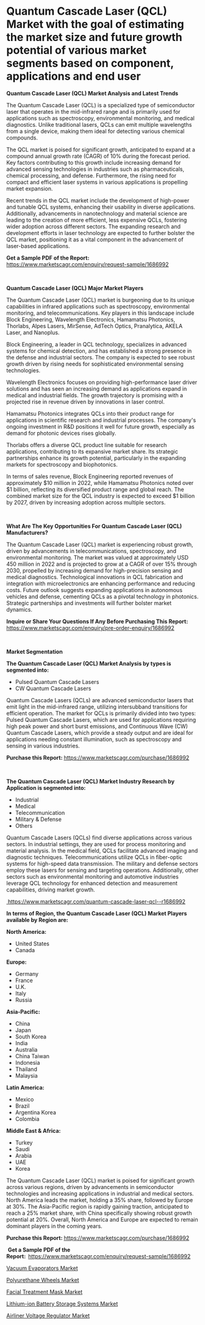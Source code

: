 <p><h1>Quantum Cascade Laser (QCL) Market with the goal of estimating the market size and future growth potential of various market segments based on component, applications and end user</h1></p><p><strong>Quantum Cascade Laser (QCL) Market Analysis and Latest Trends</strong></p>
<p><p>The Quantum Cascade Laser (QCL) is a specialized type of semiconductor laser that operates in the mid-infrared range and is primarily used for applications such as spectroscopy, environmental monitoring, and medical diagnostics. Unlike traditional lasers, QCLs can emit multiple wavelengths from a single device, making them ideal for detecting various chemical compounds.</p><p>The QCL market is poised for significant growth, anticipated to expand at a compound annual growth rate (CAGR) of 10% during the forecast period. Key factors contributing to this growth include increasing demand for advanced sensing technologies in industries such as pharmaceuticals, chemical processing, and defense. Furthermore, the rising need for compact and efficient laser systems in various applications is propelling market expansion.</p><p>Recent trends in the QCL market include the development of high-power and tunable QCL systems, enhancing their usability in diverse applications. Additionally, advancements in nanotechnology and material science are leading to the creation of more efficient, less expensive QCLs, fostering wider adoption across different sectors. The expanding research and development efforts in laser technology are expected to further bolster the QCL market, positioning it as a vital component in the advancement of laser-based applications.</p></p>
<p><strong>Get a Sample PDF of the Report:&nbsp;</strong> <a href="https://www.marketscagr.com/enquiry/request-sample/1686992?utm_campaign=1267&utm_medium=2&utm_source=Github&utm_content=ia&utm_term=16102024&utm_id=quantum-cascade-laser-qcl">https://www.marketscagr.com/enquiry/request-sample/1686992</a></p>
<p>&nbsp;</p>
<p><strong>Quantum Cascade Laser (QCL) Major Market Players</strong></p>
<p><p>The Quantum Cascade Laser (QCL) market is burgeoning due to its unique capabilities in infrared applications such as spectroscopy, environmental monitoring, and telecommunications. Key players in this landscape include Block Engineering, Wavelength Electronics, Hamamatsu Photonics, Thorlabs, Alpes Lasers, MirSense, AdTech Optics, Pranalytica, AKELA Laser, and Nanoplus. </p><p>Block Engineering, a leader in QCL technology, specializes in advanced systems for chemical detection, and has established a strong presence in the defense and industrial sectors. The company is expected to see robust growth driven by rising needs for sophisticated environmental sensing technologies.</p><p>Wavelength Electronics focuses on providing high-performance laser driver solutions and has seen an increasing demand as applications expand in medical and industrial fields. The growth trajectory is promising with a projected rise in revenue driven by innovations in laser control.</p><p>Hamamatsu Photonics integrates QCLs into their product range for applications in scientific research and industrial processes. The company's ongoing investment in R&D positions it well for future growth, especially as demand for photonic devices rises globally.</p><p>Thorlabs offers a diverse QCL product line suitable for research applications, contributing to its expansive market share. Its strategic partnerships enhance its growth potential, particularly in the expanding markets for spectroscopy and biophotonics.</p><p>In terms of sales revenue, Block Engineering reported revenues of approximately $10 million in 2022, while Hamamatsu Photonics noted over $1 billion, reflecting its diversified product range and global reach. The combined market size for the QCL industry is expected to exceed $1 billion by 2027, driven by increasing adoption across multiple sectors.</p></p>
<p>&nbsp;</p>
<p><strong>What Are The Key Opportunities For Quantum Cascade Laser (QCL) Manufacturers?</strong></p>
<p><p>The Quantum Cascade Laser (QCL) market is experiencing robust growth, driven by advancements in telecommunications, spectroscopy, and environmental monitoring. The market was valued at approximately USD 450 million in 2022 and is projected to grow at a CAGR of over 15% through 2030, propelled by increasing demand for high-precision sensing and medical diagnostics. Technological innovations in QCL fabrication and integration with microelectronics are enhancing performance and reducing costs. Future outlook suggests expanding applications in autonomous vehicles and defense, cementing QCLs as a pivotal technology in photonics. Strategic partnerships and investments will further bolster market dynamics.</p></p>
<p><strong>Inquire or Share Your Questions If Any Before Purchasing This Report:</strong> <a href="https://www.marketscagr.com/enquiry/pre-order-enquiry/1686992?utm_campaign=1267&utm_medium=2&utm_source=Github&utm_content=ia&utm_term=16102024&utm_id=quantum-cascade-laser-qcl">https://www.marketscagr.com/enquiry/pre-order-enquiry/1686992</a></p>
<p>&nbsp;</p>
<p><strong>Market Segmentation</strong></p>
<p><strong>The Quantum Cascade Laser (QCL) Market Analysis by types is segmented into:</strong></p>
<p><ul><li>Pulsed Quantum Cascade Lasers</li><li>CW Quantum Cascade Lasers</li></ul></p>
<p><p>Quantum Cascade Lasers (QCLs) are advanced semiconductor lasers that emit light in the mid-infrared range, utilizing intersubband transitions for efficient operation. The market for QCLs is primarily divided into two types: Pulsed Quantum Cascade Lasers, which are used for applications requiring high peak power and short burst emissions, and Continuous Wave (CW) Quantum Cascade Lasers, which provide a steady output and are ideal for applications needing constant illumination, such as spectroscopy and sensing in various industries.</p></p>
<p><strong>Purchase this Report:&nbsp;</strong><a href="https://www.marketscagr.com/purchase/1686992?utm_campaign=1267&utm_medium=2&utm_source=Github&utm_content=ia&utm_term=16102024&utm_id=quantum-cascade-laser-qcl">https://www.marketscagr.com/purchase/1686992</a></p>
<p>&nbsp;</p>
<p><strong>The Quantum Cascade Laser (QCL) Market Industry Research by Application is segmented into:</strong></p>
<p><ul><li>Industrial</li><li>Medical</li><li>Telecommunication</li><li>Military & Defense</li><li>Others</li></ul></p>
<p><p>Quantum Cascade Lasers (QCLs) find diverse applications across various sectors. In industrial settings, they are used for process monitoring and material analysis. In the medical field, QCLs facilitate advanced imaging and diagnostic techniques. Telecommunications utilize QCLs in fiber-optic systems for high-speed data transmission. The military and defense sectors employ these lasers for sensing and targeting operations. Additionally, other sectors such as environmental monitoring and automotive industries leverage QCL technology for enhanced detection and measurement capabilities, driving market growth.</p></p>
<p><a href="https://www.marketscagr.com/quantum-cascade-laser-qcl--r1686992?utm_campaign=1267&utm_medium=2&utm_source=Github&utm_content=ia&utm_term=16102024&utm_id=quantum-cascade-laser-qcl">&nbsp;https://www.marketscagr.com/quantum-cascade-laser-qcl--r1686992</a></p>
<p><strong>In terms of Region, the Quantum Cascade Laser (QCL) Market Players available by Region are:</strong></p>
<p>
    <p> <strong> North America: </strong>
        <ul>
            <li>United States</li>
            <li>Canada</li>
        </ul>
        </p> 
    <p> <strong> Europe: </strong>
        <ul>
            <li>Germany</li>
            <li>France</li>
            <li>U.K.</li>
            <li>Italy</li>
            <li>Russia</li>
        </ul>
        </p> 
    <p> <strong> Asia-Pacific: </strong>
        <ul>
            <li>China</li>
            <li>Japan</li>
            <li>South Korea</li>
            <li>India</li>
            <li>Australia</li>
            <li>China Taiwan</li>
            <li>Indonesia</li>
            <li>Thailand</li>
            <li>Malaysia</li>
        </ul>
        </p> 
    <p> <strong> Latin America: </strong>
        <ul>
            <li>Mexico</li>
            <li>Brazil</li>
            <li>Argentina Korea</li>
            <li>Colombia</li>
        </ul>
        </p> 
    <p> <strong> Middle East & Africa: </strong>
        <ul>
            <li>Turkey</li>
            <li>Saudi</li>
            <li>Arabia</li>
            <li>UAE</li>
            <li>Korea</li>
        </ul>
    </p>
    </p>
<p><p>The Quantum Cascade Laser (QCL) market is poised for significant growth across various regions, driven by advancements in semiconductor technologies and increasing applications in industrial and medical sectors. North America leads the market, holding a 35% share, followed by Europe at 30%. The Asia-Pacific region is rapidly gaining traction, anticipated to reach a 25% market share, with China specifically showing robust growth potential at 20%. Overall, North America and Europe are expected to remain dominant players in the coming years.</p></p>
<p><strong>Purchase this Report: </strong><a href="https://www.marketscagr.com/purchase/1686992?utm_campaign=1267&utm_medium=2&utm_source=Github&utm_content=ia&utm_term=16102024&utm_id=quantum-cascade-laser-qcl">https://www.marketscagr.com/purchase/1686992</a></p>
<p>&nbsp;<strong>Get a Sample PDF of the Report:&nbsp;&nbsp;</strong><a href="https://www.marketscagr.com/enquiry/request-sample/1686992?utm_campaign=1267&utm_medium=2&utm_source=Github&utm_content=ia&utm_term=16102024&utm_id=quantum-cascade-laser-qcl">https://www.marketscagr.com/enquiry/request-sample/1686992</a></p>
<p><strong></strong></p>
<p><p><a href="https://issuu.com/reportprime-2/docs/vacuum-evaporators-market-size-2030_4477aed9f32bf9?utm_campaign=1267&utm_medium=2&utm_source=Github&utm_content=ia&utm_term=16102024&utm_id=quantum-cascade-laser-qcl">Vacuum Evaporators Market</a></p><p><a href="https://github.com/rex7gillon/Market-Research-Report-List-1/blob/main/polyurethane-wheels-market.md?utm_campaign=1267&utm_medium=2&utm_source=Github&utm_content=ia&utm_term=16102024&utm_id=quantum-cascade-laser-qcl">Polyurethane Wheels Market</a></p><p><a href="https://github.com/juliaficg7n3/Market-Research-Report-List-1/blob/main/facial-treatment-mask-market.md?utm_campaign=1267&utm_medium=2&utm_source=Github&utm_content=ia&utm_term=16102024&utm_id=quantum-cascade-laser-qcl">Facial Treatment Mask Market</a></p><p><a href="https://www.linkedin.com/pulse/global-lithium-ion-battery-storage-systems-market-analysis-bt2yc?trk=public_post_embed_feed-article-content&utm_campaign=1267&utm_medium=2&utm_source=Github&utm_content=ia&utm_term=16102024&utm_id=quantum-cascade-laser-qcl">Lithium-ion Battery Storage Systems Market</a></p><p><a href="https://www.linkedin.com/pulse/comprehensive-airliner-voltage-regulator-market-report-segmentation-1clmc?trk=public_post_embed_feed-article-content&utm_campaign=1267&utm_medium=2&utm_source=Github&utm_content=ia&utm_term=16102024&utm_id=quantum-cascade-laser-qcl">Airliner Voltage Regulator Market</a></p></p>